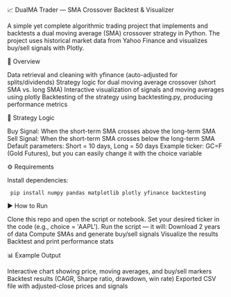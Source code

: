 📈 DualMA Trader — SMA Crossover Backtest & Visualizer

A simple yet complete algorithmic trading project that implements and backtests a dual moving average (SMA) crossover strategy in Python. The project uses historical market data from Yahoo Finance and visualizes buy/sell signals with Plotly.

🚀 Overview

Data retrieval and cleaning with yfinance (auto-adjusted for splits/dividends)
Strategy logic for dual moving average crossover (short SMA vs. long SMA)
Interactive visualization of signals and moving averages using plotly
Backtesting of the strategy using backtesting.py, producing performance metrics

🧠 Strategy Logic

Buy Signal: When the short-term SMA crosses above the long-term SMA
Sell Signal: When the short-term SMA crosses below the long-term SMA
Default parameters: Short = 10 days, Long = 50 days
Example ticker: GC=F (Gold Futures), but you can easily change it with the choice variable

⚙️ Requirements

Install dependencies:

``` pip install numpy pandas matplotlib plotly yfinance backtesting```

▶️ How to Run

Clone this repo and open the script or notebook.
Set your desired ticker in the code (e.g., choice = 'AAPL').
Run the script — it will:
Download 2 years of data
Compute SMAs and generate buy/sell signals
Visualize the results
Backtest and print performance stats

📊 Example Output

Interactive chart showing price, moving averages, and buy/sell markers
Backtest results (CAGR, Sharpe ratio, drawdown, win rate)
Exported CSV file with adjusted-close prices and signals
